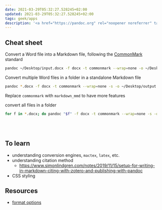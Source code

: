 ```yaml
---
date: 2021-03-29T05:32:27.528245+02:00
updated: 2021-03-29T05:32:27.528245+02:00
tags: geek/apps
description: '<a href="https://pandoc.org" rel="noopener noreferrer" target="_blank" title="Pandoc">Pandoc</a> infos and cheat sheet'
---
```

## Cheat sheet

Convert a Word file into a Markdown file, following the [CommonMark](https://commonmark.org/ "CommonMark official website") standard
```sh
pandoc ~/Desktop/input.docx -f docx -t commonmark --wrap=none -o ~/Desktop/output.md
```

Convert multiple Word files in a folder in a standalone Markdown file
```sh
pandoc *.docx -f docx -t commonmark --wrap=none -s -o ~/Desktop/output.md
```

<div class="box">
	Replace <code>commonmark</code> with <code>markdown_mmd</code> to have more features
</div>

convert all files in a folder
```sh
for f in *.docx; do pandoc "$f" -f docx -t commonmark --wrap=none -s -o "$f".md; done
```

<br>
<br>

## To learn

- understanding conversion engines, `mactex`, `latex`, etc.
- understanding citation method
	- <https://www.simonlindgren.com/notes/2019/11/15/setup-for-writing-in-markdown-citing-with-zotero-and-publishing-with-pandoc>
- CSS styling

## Resources

- [format options](https://pandoc.org/MANUAL.html#option--from "“--from” in Pandoc manual")